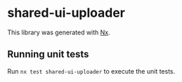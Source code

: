 # shared-ui-uploader

This library was generated with [Nx](https://nx.dev).

## Running unit tests

Run `nx test shared-ui-uploader` to execute the unit tests.
